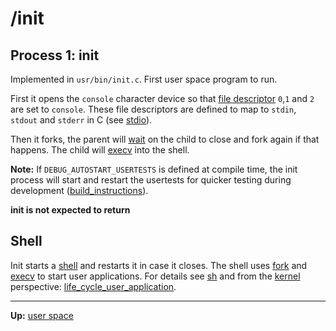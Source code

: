 # /init

## Process 1: init

Implemented in `usr/bin/init.c`. First user space program to run.

First it opens the `console` character device so that [file descriptor](../../kernel/file_system/file.md) `0`,`1` and `2` are set to `console`. These file descriptors are defined to map to `stdin`, `stdout` and `stderr` in C (see [stdio](../../misc/stdio.md)).

Then it forks, the parent will [wait](../../kernel/syscalls/wait.md) on the child to close and fork again if that happens.
The child will [execv](../../kernel/syscalls/execv.md) into the shell.

**Note:** If `DEBUG_AUTOSTART_USERTESTS` is defined at compile time, the init process will start and restart the usertests for quicker testing during development ([build_instructions](../../build_instructions.md)).

**init is not expected to return**


## Shell

Init starts a [shell](sh.md) and restarts it in case it closes. The shell uses [fork](../../kernel/syscalls/fork.md) and [execv](../../kernel/syscalls/execv.md) to start user applications. For details see [sh](sh.md) and from the [kernel](../../kernel/kernel.md) perspective: [life_cycle_user_application](../../kernel/overview/life_cycle_user_application.md).


---
**Up:** [user space](../userspace.md)
